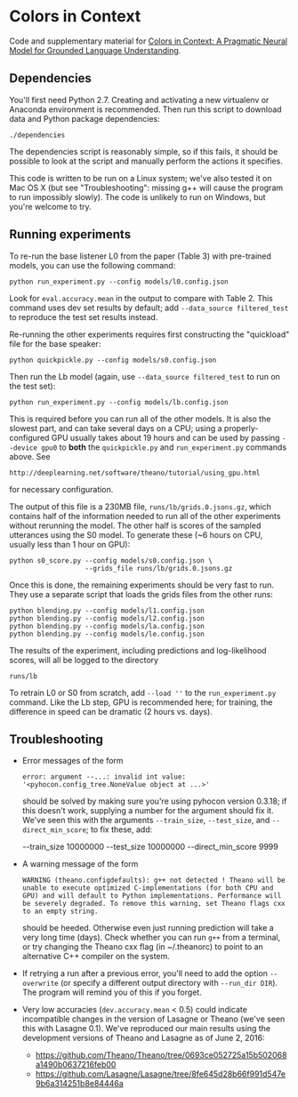 Colors in Context
=================

Code and supplementary material for
[Colors in Context: A Pragmatic Neural Model for Grounded Language
Understanding](https://arxiv.org/abs/1703.10186).

Dependencies
------------

You'll first need Python 2.7. Creating and activating a new virtualenv or
Anaconda environment is recommended. Then run this script to download data and
Python package dependencies:

    ./dependencies

The dependencies script is reasonably simple, so if this fails, it should be
possible to look at the script and manually perform the actions it specifies.

This code is written to be run on a Linux system; we've also tested it on Mac
OS X (but see "Troubleshooting": missing g++ will cause the program to run
impossibly slowly). The code is unlikely to run on Windows, but you're welcome
to try.

Running experiments
-------------------

To re-run the base listener L0 from the paper (Table 3) with pre-trained
models, you can use the following command:

    python run_experiment.py --config models/l0.config.json

Look for `eval.accuracy.mean` in the output to compare with Table 2. This
command uses dev set results by default; add `--data_source filtered_test` to
reproduce the test set results instead.

Re-running the other experiments requires first constructing the "quickload"
file for the base speaker:

    python quickpickle.py --config models/s0.config.json

Then run the Lb model (again, use `--data_source filtered_test` to run on the
test set):

    python run_experiment.py --config models/lb.config.json

This is required before you can run all of the other models. It is also the
slowest part, and can take several days on a CPU; using a properly-configured
GPU usually takes about 19 hours and can be used by passing `--device gpu0` to
**both** the `quickpickle.py` and `run_experiment.py` commands above. See

    http://deeplearning.net/software/theano/tutorial/using_gpu.html

for necessary configuration.

The output of this file is a 230MB file, `runs/lb/grids.0.jsons.gz`, which
contains half of the information needed to run all of the other experiments
without rerunning the model. The other half is scores of the sampled utterances
using the S0 model. To generate these (~6 hours on CPU, usually less than 1
hour on GPU):

    python s0_score.py --config models/s0.config.json \
                       --grids_file runs/lb/grids.0.jsons.gz

Once this is done, the remaining experiments should be very fast to run. They
use a separate script that loads the grids files from the other runs:

    python blending.py --config models/l1.config.json
    python blending.py --config models/l2.config.json
    python blending.py --config models/la.config.json
    python blending.py --config models/le.config.json

The results of the experiment, including predictions and log-likelihood scores,
will all be logged to the directory

    runs/lb

To retrain L0 or S0 from scratch, add `--load ''` to the `run_experiment.py`
command. Like the Lb step, GPU is recommended here; for training, the
difference in speed can be dramatic (2 hours vs. days).

Troubleshooting
---------------

* Error messages of the form

    `error: argument --...: invalid int value: '<pyhocon.config_tree.NoneValue
    object at ...>'`

  should be solved by making sure you're using pyhocon version 0.3.18; if this
  doesn't work, supplying a number for the argument should fix it. We've seen
  this with the arguments `--train_size`, `--test_size`, and
  `--direct_min_score`; to fix these, add:

    --train_size 10000000 --test_size 10000000 --direct_min_score 9999

* A warning message of the form

    `WARNING (theano.configdefaults): g++ not detected ! Theano will be unable
    to execute optimized C-implementations (for both CPU and GPU) and will
    default to Python implementations. Performance will be severely degraded.
    To remove this warning, set Theano flags cxx to an empty string.`

  should be heeded. Otherwise even just running prediction will take a very
  long time (days). Check whether you can run `g++` from a terminal, or try
  changing the Theano cxx flag (in ~/.theanorc) to point to an alternative C++
  compiler on the system.

* If retrying a run after a previous error, you'll need to add the option
  `--overwrite` (or specify a different output directory with `--run_dir
  DIR`).  The program will remind you of this if you forget.

* Very low accuracies (`dev.accuracy.mean` < 0.5) could indicate
  incompatible changes in the version of Lasagne or Theano (we've seen this
  with Lasagne 0.1). We've reproduced our main results using the development
  versions of Theano and Lasagne as of June 2, 2016:

    * https://github.com/Theano/Theano/tree/0693ce052725a15b502068a1490b0637216feb00
    * https://github.com/Lasagne/Lasagne/tree/8fe645d28b66f991d547e9b6a314251b8e84446a
